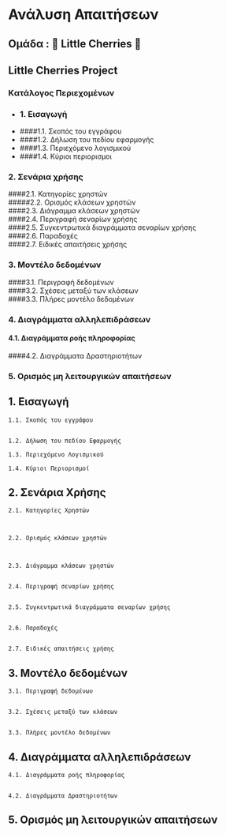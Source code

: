 # **Ανάλυση** **Απαιτήσεων**  

## Ομάδα : :cherries: **Little** **Cherries**  :cherries:
## **Little** **Cherries** **Project** 


### **Kατάλογος Περιεχομένων**

+ ### 1. Εισαγωγή   
- ####1.1. Σκοπός του εγγράφου
- ####1.2. Δήλωση του πεδίου εφαρμογής
- ####1.3. Περιεχόμενο λογισμικού   
- ####1.4. Κύριοι περιορισμοι 
 
### 2.  Σενάρια χρήσης

####2.1. Κατηγορίες χρηστών    
#####2.2. Ορισμός κλάσεων χρηστών    
####2.3. Διάγραμμα κλάσεων χρηστών    
####2.4. Περιγραφή σεναρίων χρήσης    
####2.5. Συγκεντρωτικά διαγράμματα σεναρίων χρήσης   
####2.6. Παραδοχές   
####2.7. Ειδικές απαιτήσεις χρήσης

### 3. Μοντέλο δεδομένων 

####3.1. Περιγραφή δεδομένων   
####3.2. Σχέσεις μεταξύ των κλάσεων     
####3.3. Πλήρες μοντέλο δεδομένων 

### 4. Διαγράμματα αλληλεπιδράσεων

#### 4.1. Διαγράμματα ροής πληροφορίας    
####4.2. Διαγράμματα Δραστηριοτήτων 

### 5. Ορισμός μη λειτουργικών απαιτήσεων 




##  1. Eισαγωγή 

    1.1. Σκοπός του εγγράφου 
    
    
    1.2. Δήλωση του πεδίου Εφαρμογής 
    
    1.3. Περιεχόμενο Λογισμικού 
    
    1.4. Κύριοι Περιορισμοί 
    

## 2. Σενάρια Χρήσης

    2.1. Κατηγορίες Χρηστών 
  
 
  
    2.2. Ορισμός κλάσεων χρηστών
 


    2.3. Διάγραμμα κλάσεων χρηστών
  

    2.4. Περιγραφή σεναρίων χρήσης
  

    2.5. Συγκεντρωτικά διαγράμματα σεναρίων χρήσης   
    

    2.6. Παραδοχές   


    2.7. Ειδικές απαιτήσεις χρήσης

## 3. Μοντέλο δεδομένων

    3.1. Περιγραφή δεδομένων   


    3.2. Σχέσεις μεταξύ των κλάσεων     


    3.3. Πλήρες μοντέλο δεδομένων 


## 4. Διαγράμματα αλληλεπιδράσεων    
 
    4.1. Διαγράμματα ροής πληροφορίας    
    
    
    4.2. Διαγράμματα Δραστηριοτήτων 


##  5. Ορισμός μη λειτουργικών απαιτήσεων 





















